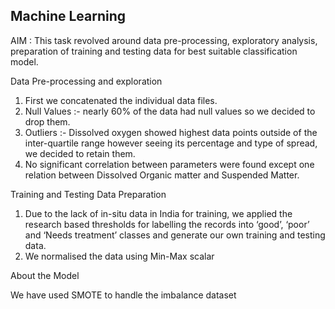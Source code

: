## Machine Learning 

AIM : This task revolved around data pre-processing, exploratory analysis, preparation of training and testing data for best suitable classification model. 

Data Pre-processing  and exploration 

1. First we concatenated the individual data files. 
2. Null Values :- nearly 60% of the data had null values so we decided to drop them.
3. Outliers :- Dissolved oxygen showed highest data points outside of the inter-quartile range however seeing its percentage and type of spread, we decided to retain them.
4. No significant correlation between parameters were found except one relation between Dissolved Organic matter and Suspended Matter.  

Training and Testing Data Preparation 

1. Due to the lack of in-situ data in India for training, we applied the research based thresholds for labelling the records into ‘good’, ‘poor’ and ‘Needs treatment’ classes and generate our own training and testing data.
2. We normalised the data using Min-Max scalar

About the Model 

We have used SMOTE to handle the imbalance dataset 
